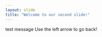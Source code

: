 ```yaml
---
layout: slide
title: "Welcome to our second slide!"
---
```

test message
Use the left arrow to go back!
